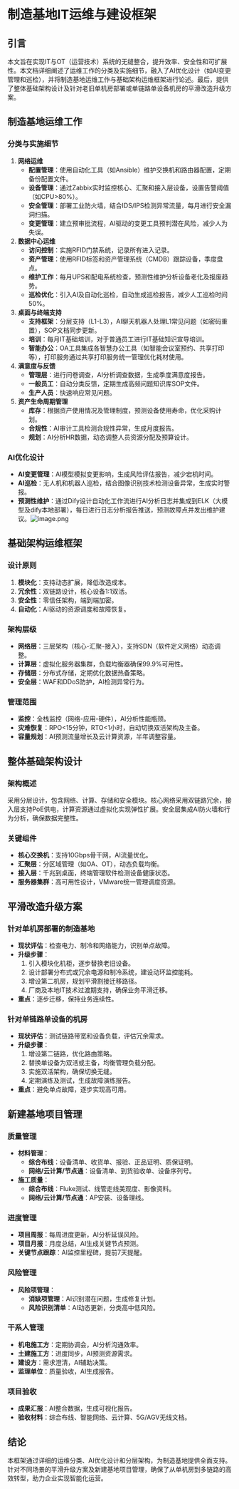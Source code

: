 # 制造基地IT运维与建设框架

## 引言

本文旨在实现IT与OT（运营技术）系统的无缝整合，提升效率、安全性和可扩展性。本文档详细阐述了运维工作的分类及实施细节，融入了AI优化设计（如AI变更管理和巡检），并将制造基地运维工作与基础架构运维框架进行论述。最后，提供了整体基础架构设计及针对老旧单机房部署或单链路单设备机房的平滑改造升级方案。

## 制造基地运维工作

### 分类与实施细节

1. **网络运维**
   * **配置管理**：使用自动化工具（如Ansible）维护交换机和路由器配置，定期备份配置文件。
   * **设备管理**：通过Zabbix实时监控核心、汇聚和接入层设备，设置告警阈值（如CPU>80%）。
   * **安全管理**：部署工业防火墙，结合IDS/IPS检测异常流量，每月进行安全漏洞扫描。
   * **变更管理**：建立预审批流程，AI驱动的变更工具预判潜在风险，减少人为失误。
2. **数据中心运维**
   * **访问控制**：实施RFID门禁系统，记录所有进入记录。
   * **资产管理**：使用RFID标签和资产管理系统（CMDB）跟踪设备，季度盘点。
   * **维护工作**：每月UPS和配电系统检查，预测性维护分析设备老化及报废趋势。
   * **巡检优化**：引入AI及自动化巡检，自动生成巡检报告，减少人工巡检时间50%。
3. **桌面与终端支持**
   * **支持框架**：分层支持（L1-L3），AI聊天机器人处理L1常见问题（如密码重置），SOP文档同步更新。
   * **培训**：每月IT基础培训，对于普通员工进行IT基础知识宣导培训。
   * **智能办公**：OA工具集成各智慧办公工具（如智能会议室预约、共享打印等），打印服务通过共享打印服务统一管理优化耗材使用。
4. **满意度与反馈**
   * **管理层**：进行问卷调查，AI分析调查数据，生成季度满意度报告。
   * **一般员工**：自动分类反馈，定期生成高频问题知识库SOP文件。
   * **生产人员**：快速响应常见问题。
5. **资产生命周期管理**
   * **库存**：根据资产使用情况及管理制度，预测设备使用寿命，优化采购计划。
   * **合规性**：AI审计工具检测合规性异常，生成月度报告。
   * **规划**：AI分析HR数据，动态调整人员资源分配及预算设计。

### AI优化设计

* **AI变更管理**：AI模型模拟变更影响，生成风险评估报告，减少宕机时间。
* **AI巡检**：无人机和机器人巡检，结合图像识别技术检测设备异常，生成实时警报。
* **预测性维护**：通过Dify设计自动化工作流进行AI分析日志并集成到ELK（大模型及dify本地部署），每日进行日志分析报告推送，预测故障点并发出维护建议。![image.png](https://cdn.jsdelivr.net/gh/Jaycelu/note-gen-image-sync@main/c0435b39-5496-4a71-b819-1de397b44f01.png)

## 基础架构运维框架

### 设计原则

1. **模块化**：支持动态扩展，降低改造成本。
2. **冗余性**：双链路设计，核心设备1:1双活。
3. **安全性**：零信任架构，端到端加密。
4. **自动化**：AI驱动的资源调度和故障恢复。

### 架构层级

* **网络层**：三层架构（核心-汇聚-接入），支持SDN（软件定义网络）动态调整。
* **计算层**：虚拟化服务器集群，负载均衡器确保99.9%可用性。
* **存储层**：分布式存储，定期优化数据热备策略。
* **安全层**：WAF和DDoS防护，AI检测异常行为。

### 管理范围

* **监控**：全栈监控（网络-应用-硬件），AI分析性能瓶颈。
* **灾难恢复**：RPO<15分钟，RTO<1小时，自动切换双活架构及主备。
* **容量规划**：AI预测流量增长及云计算资源，半年调整容量。

## 整体基础架构设计

### 架构概述

采用分层设计，包含网络、计算、存储和安全模块。核心网络采用双链路冗余，接入层支持PoE供电，计算资源通过虚拟化实现弹性扩展。安全层集成AI防火墙和行为分析，确保数据完整性。

### 关键组件

* **核心交换机**：支持10Gbps骨干网，AI流量优化。
* **汇聚层**：分区域管理（如OA、OT），动态负载均衡。
* **接入层**：千兆到桌面，终端管理软件检测设备健康状态。
* **服务器集群**：高可用性设计，VMware统一管理调度资源。

## 平滑改造升级方案

### 针对单机房部署的制造基地

* **现状评估**：检查电力、制冷和网络能力，识别单点故障。
* **升级步骤**：
  1. 引入模块化机柜，逐步替换老旧设备。
  2. 设计部署分布式或冗余电源和制冷系统，建设动环监控能耗。
  3. 增设第二机房，规划平滑割接迁移路径。
  4. 厂商及本地IT技术过渡期支持，确保业务平滑迁移。
* **重点**：逐步迁移，保持业务连续性。

### 针对单链路单设备的机房

* **现状评估**：测试链路带宽和设备负载，评估冗余需求。
* **升级步骤**：
  1. 增设第二链路，优化路由策略。
  2. 替换单设备为双活或主备，均衡管理负载分配。
  3. 实施双活架构，确保切换无缝。
  4. 定期演练及测试，生成故障演练报告。
* **重点**：避免单点故障，逐步实现高可用。

## 新建基地项目管理

### 质量管理

* **材料管理**：
  * **综合布线**：设备清单、收货单、报验、正品证明、质保证明。
  * **网络/云计算/节点通**：设备清单、到货验收单、设备序列号。
* **施工质量**：
  * **综合布线**：Fluke测试、线管走线美观度、影像资料。
  * **网络/云计算/节点通**：AP安装、设备理线。

### 进度管理

* **项目周报**：每周进度更新，AI分析延误风险。
* **项目月报**：月度总结，AI生成关键节点预测。
* **关键节点跟踪**：AI监控里程碑，提前7天提醒。

### 风险管理

* **风险项管理**：
  * **消缺项管理**：AI识别潜在问题，生成修复计划。
  * **风险识别清单**：AI动态更新，分类高中低风险。

### 干系人管理

* **机电施工方**：定期协调会，AI分析沟通效率。
* **土建施工方**：进度同步，AI预测资源需求。
* **建设方**：需求澄清，AI辅助决策。
* **监理单位**：质量验收，AI生成报告。

### 项目验收

* **成果汇报**：AI整合数据，生成可视化报告。
* **验收材料**：综合布线、智能网络、云计算、5G/AGV无线文档。

## 结论

本框架通过详细的运维分类、AI优化设计和分层架构，为制造基地提供全面支持。针对不同场景的平滑升级方案及新建基地项目管理，确保了从单机房到多链路的高效转型，助力企业实现智能化运营。
